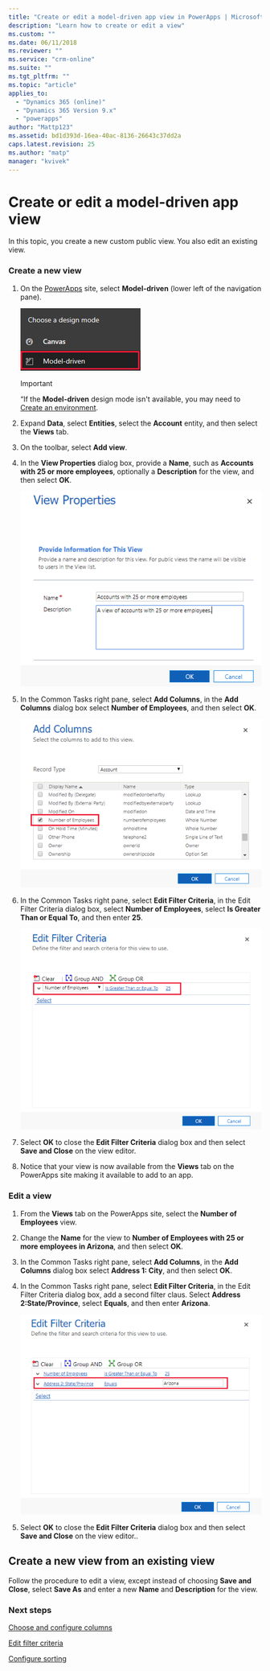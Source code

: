 ```yaml
---
title: "Create or edit a model-driven app view in PowerApps | MicrosoftDocs"
description: "Learn how to create or edit a view"
ms.custom: ""
ms.date: 06/11/2018
ms.reviewer: ""
ms.service: "crm-online"
ms.suite: ""
ms.tgt_pltfrm: ""
ms.topic: "article"
applies_to: 
  - "Dynamics 365 (online)"
  - "Dynamics 365 Version 9.x"
  - "powerapps"
author: "Mattp123"
ms.assetid: bd1d393d-16ea-40ac-8136-26643c37dd2a
caps.latest.revision: 25
ms.author: "matp"
manager: "kvivek"
---
```

# Create or edit a model-driven app view

<a name="BKMK_CreatingAndEditingViews"></a>   

 In this topic, you create a new custom public view. You also edit an existing view.  
  
### Create a new view  
  
1.  On the [PowerApps](https://web.powerapps.com/?utm_source=padocs&utm_medium=linkinadoc&utm_campaign=referralsfromdoc) site, select **Model-driven** (lower left of the navigation pane).  

    ![Model-driven design mode](media/model-driven-switch.png)

    > [!IMPORTANT]
    > “If the **Model-driven** design mode isn't available, you may need to [Create an environment](https://docs.microsoft.com/powerapps/administrator/create-environment). 

2.  Expand **Data**, select **Entities**, select the **Account** entity, and then select the **Views** tab. 

3.  On the toolbar, select **Add view**.  

4.  In the **View Properties** dialog box, provide a **Name**, such as **Accounts with 25 or more employees**, optionally a **Description** for the view, and then select **OK**.

    ![View properties](media/view-properties.png)
  
5.  In the Common Tasks right pane, select **Add Columns**, in the **Add Columns** dialog box select **Number of Employees**, and then select **OK**.  

    ![Number of employees column](media/column-no-employees.png)
  
6. In the Common Tasks right pane, select **Edit Filter Criteria**, in the Edit Filter Criteria dialog box, select **Number of Employees**, select **Is Greater Than or Equal To**, and then enter **25**.  

    ![Edit filter criteria](media/edit-filter-criteria.png)

7.  Select **OK** to close the **Edit Filter Criteria** dialog box and then select **Save and Close** on the view editor.  
  
8.  Notice that your view is now available from the **Views** tab on the PowerApps site making it available to add to an app.
  
### Edit a view  
  
1.  From the **Views** tab on the PowerApps site, select the **Number of Employees** view.
  
2.  Change the **Name** for the view to **Number of Employees with 25 or more employees in Arizona**, and then select **OK**.  

3.  In the Common Tasks right pane, select **Add Columns**, in the **Add Columns** dialog box select **Address 1: City**, and then select **OK**.  

4. In the Common Tasks right pane, select **Edit Filter Criteria**, in the Edit Filter Criteria dialog box, add a second filter claus. Select **Address 2:State/Province**, select **Equals**, and then enter **Arizona**. 

    ![Address 2: State/Province](media/column-address-2-state.png)

5. Select **OK** to close the **Edit Filter Criteria** dialog box and then select **Save and Close** on the view editor..  
  

## Create a new view from an existing view  
 Follow the procedure to edit a view, except instead of choosing **Save and Close**, select **Save As** and enter a new **Name** and **Description** for the view.  
 
### Next steps
[Choose and configure columns](choose-and-configure-columns.md)  
  
[Edit filter criteria](edit-filter-criteria.md)  
  
[Configure sorting](configure-sorting.md)  

